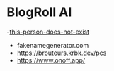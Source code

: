 # BlogRoll AI

-[this-person-does-not-exist](https://thispersondoesnotexist.com/)
- fakenamegenerator.com
- https://brouteurs.krbk.dev/pcs
- https://www.onoff.app/
